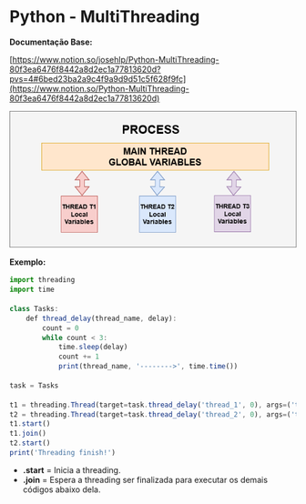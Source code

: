 # Python - MultiThreading

**************************************Documentação Base:************************************** 

[https://www.notion.so/josehlp/Python-MultiThreading-80f3ea6476f8442a8d2ec1a77813620d?pvs=4#6bed23ba2a9c4f9a9d9d51c5f628f9fc](https://www.notion.so/Python-MultiThreading-80f3ea6476f8442a8d2ec1a77813620d)

![t1_p0bram.webp](imgs/diagram.webp)

**Exemplo:**

```jsx
import threading
import time

class Tasks:
    def thread_delay(thread_name, delay):
        count = 0
        while count < 3:
            time.sleep(delay)
            count += 1
            print(thread_name, '-------->', time.time())

task = Tasks

t1 = threading.Thread(target=task.thread_delay('thread_1', 0), args=('t1', 1))
t2 = threading.Thread(target=task.thread_delay('thread_2', 0), args=('t2', 1))
t1.start()
t1.join()
t2.start()
print('Threading finish!')
```

- **.start** = Inicia a threading.
- **.join** = Espera a threading ser finalizada para executar os demais códigos abaixo dela.
